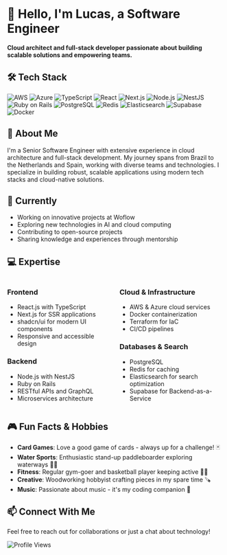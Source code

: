 # 👋 Hello, I'm Lucas, a Software Engineer

**Cloud architect and full-stack developer passionate about building scalable solutions and empowering teams.**

## 🛠️ Tech Stack
![AWS](https://img.shields.io/badge/AWS-232F3E?style=for-the-badge&logo=amazon-aws&logoColor=white)
![Azure](https://img.shields.io/badge/Azure-0078D4?style=for-the-badge&logo=microsoftazure&logoColor=white)
![TypeScript](https://img.shields.io/badge/TypeScript-007ACC?style=for-the-badge&logo=typescript&logoColor=white)
![React](https://img.shields.io/badge/React-20232A?style=for-the-badge&logo=react&logoColor=61DAFB)
![Next.js](https://img.shields.io/badge/Next.js-000000?style=for-the-badge&logo=nextdotjs&logoColor=white)
![Node.js](https://img.shields.io/badge/Node.js-43853D?style=for-the-badge&logo=node.js&logoColor=white)
![NestJS](https://img.shields.io/badge/NestJS-E0234E?style=for-the-badge&logo=nestjs&logoColor=white)
![Ruby on Rails](https://img.shields.io/badge/Ruby_on_Rails-CC0000?style=for-the-badge&logo=ruby-on-rails&logoColor=white)
![PostgreSQL](https://img.shields.io/badge/PostgreSQL-316192?style=for-the-badge&logo=postgresql&logoColor=white)
![Redis](https://img.shields.io/badge/Redis-DC382D?style=for-the-badge&logo=redis&logoColor=white)
![Elasticsearch](https://img.shields.io/badge/Elasticsearch-005571?style=for-the-badge&logo=elasticsearch&logoColor=white)
![Supabase](https://img.shields.io/badge/Supabase-3ECF8E?style=for-the-badge&logo=supabase&logoColor=white)
![Docker](https://img.shields.io/badge/Docker-2496ED?style=for-the-badge&logo=docker&logoColor=white)

## 🚀 About Me
I'm a Senior Software Engineer with extensive experience in cloud architecture and full-stack development. My journey spans from Brazil to the Netherlands and Spain, working with diverse teams and technologies. I specialize in building robust, scalable applications using modern tech stacks and cloud-native solutions.

## 🌱 Currently
- Working on innovative projects at Woflow
- Exploring new technologies in AI and cloud computing
- Contributing to open-source projects
- Sharing knowledge and experiences through mentorship

## 💻 Expertise

<div style="display: flex; gap: 20px;">
<div style="flex: 1;">

### Frontend
- React.js with TypeScript
- Next.js for SSR applications
- shadcn/ui for modern UI components
- Responsive and accessible design

### Backend
- Node.js with NestJS
- Ruby on Rails
- RESTful APIs and GraphQL
- Microservices architecture

</div>
<div style="flex: 1;">

### Cloud & Infrastructure
- AWS & Azure cloud services
- Docker containerization
- Terraform for IaC
- CI/CD pipelines

### Databases & Search
- PostgreSQL
- Redis for caching
- Elasticsearch for search optimization
- Supabase for Backend-as-a-Service

</div>
</div>

## 🎮 Fun Facts & Hobbies
- **Card Games**: Love a good game of cards - always up for a challenge! 🃏
- **Water Sports**: Enthusiastic stand-up paddleboarder exploring waterways 🏄‍♂️
- **Fitness**: Regular gym-goer and basketball player keeping active 🏀💪
- **Creative**: Woodworking hobbyist crafting pieces in my spare time 🪚
- **Music**: Passionate about music - it's my coding companion 🎵

## 📫 Connect With Me
Feel free to reach out for collaborations or just a chat about technology!

![Profile Views](https://komarev.com/ghpvc/?username=lao&color=brightgreen)
